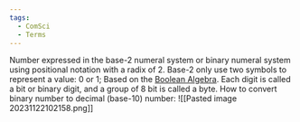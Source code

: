 ```yaml
---
tags:
  - ComSci
  - Terms
---
```

Number expressed in the base-2 numeral system or binary numeral system using positional notation with a radix of 2.
Base-2 only use two symbols to represent a value: 0 or 1; Based on the [Boolean Algebra](Boolean).
Each digit is called a bit or binary digit, and a group of 8 bit is called a byte.
How to convert binary number to decimal (base-10) number:
 ![[Pasted image 20231122102158.png]]